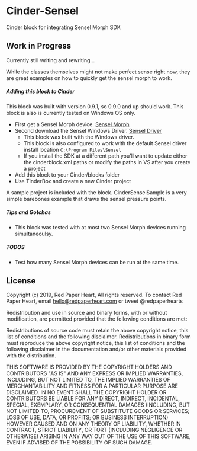 Cinder-Sensel
===================
Cinder block for integrating Sensel Morph SDK

## Work in Progress

Currently still writing and rewriting...

While the classes themselves might not make perfect sense right now, they are great examples on how to quickly get the sensel morph to work. 

##### Adding this block to Cinder
This block was built with version 0.9.1, so 0.9.0 and up should work. This block is also is currently tested on Windows OS only.

* First get a Sensel Morph device. [Sensel Morph]( https://sensel.com/pages/the-sensel-morph )
* Second download the Sensel Windows Driver. [Sensel Driver](https://www.flir.com/products/spinnaker-sdk/)
  - This block was built with the Windows driver.
  - This block is also configured to work with the default Sensel driver install location ```C:\Program Files\Sensel```
  - If you install the SDK at a different path you'll want to update either the cinderblock.xml paths or modify the paths in VS after you create a project
* Add this block to your Cinder/blocks folder
* Use TinderBox and create a new Cinder project

A sample project is included with the block. CinderSenselSample is a very simple barebones example that draws the sensel pressure points.

##### Tips and Gotchas
- This block was tested with at most two Sensel Morph devices running simultaneoulsy.

##### TODOS
- Test how many Sensel Morph devices can be run at the same time.

License
-------
Copyright (c) 2019, Red Paper Heart, All rights reserved. To contact Red Paper Heart, email hello@redpaperheart.com or tweet @redpaperhearts

Redistribution and use in source and binary forms, with or without modification, are permitted provided that the following conditions are met:

Redistributions of source code must retain the above copyright notice, this list of conditions and the following disclaimer. Redistributions in binary form must reproduce the above copyright notice, this list of conditions and the following disclaimer in the documentation and/or other materials provided with the distribution.

THIS SOFTWARE IS PROVIDED BY THE COPYRIGHT HOLDERS AND CONTRIBUTORS "AS IS" AND ANY EXPRESS OR IMPLIED WARRANTIES, INCLUDING, BUT NOT LIMITED TO, THE IMPLIED WARRANTIES OF MERCHANTABILITY AND FITNESS FOR A PARTICULAR PURPOSE ARE DISCLAIMED. IN NO EVENT SHALL THE COPYRIGHT HOLDER OR CONTRIBUTORS BE LIABLE FOR ANY DIRECT, INDIRECT, INCIDENTAL, SPECIAL, EXEMPLARY, OR CONSEQUENTIAL DAMAGES (INCLUDING, BUT NOT LIMITED TO, PROCUREMENT OF SUBSTITUTE GOODS OR SERVICES; LOSS OF USE, DATA, OR PROFITS; OR BUSINESS INTERRUPTION) HOWEVER CAUSED AND ON ANY THEORY OF LIABILITY, WHETHER IN CONTRACT, STRICT LIABILITY, OR TORT (INCLUDING NEGLIGENCE OR OTHERWISE) ARISING IN ANY WAY OUT OF THE USE OF THIS SOFTWARE, EVEN IF ADVISED OF THE POSSIBILITY OF SUCH DAMAGE.
